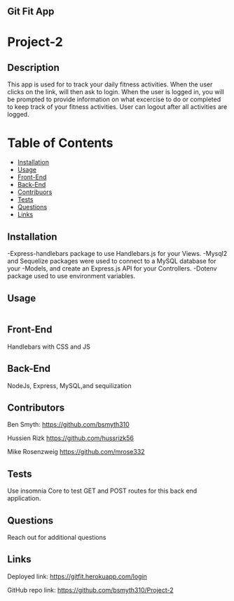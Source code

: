 ## Git Fit App 
# Project-2


## Description
This app is used for to track your daily fitness activities. When the user clicks on the link, will then ask to login. When the user is logged in, you will be prompted to provide information on what excercise to do or completed to keep track of your fitness activities. User can logout after all activities are logged.

# Table of Contents

 * [Installation](#installation)
 * [Usage](#usage)
 * [Front-End](#front-end)
 * [Back-End](#back-end)
 * [Contribuors](#contributors)
 * [Tests](#tests)
 * [Questions](#questions)
 * [Links](#links)
    

## Installation
-Express-handlebars package to use Handlebars.js for your Views.
-Mysql2 and Sequelize packages were used to connect to a MySQL database for your -Models, and create an Express.js API for your Controllers.
-Dotenv package used to use environment variables.



## Usage 
<img src="">

## Front-End
Handlebars with CSS and JS 

## Back-End
NodeJs, Express, MySQL,and sequilization

## Contributors

 Ben Smyth:
 https://github.com/bsmyth310

 Hussien Rizk
 https://github.com/hussrizk56

 Mike Rosenzweig
 https://github.com/mrose332

## Tests

Use insomnia Core to test GET and POST routes for this back end application.

## Questions

Reach out for additional questions 

## Links

Deployed link: https://gitfit.herokuapp.com/login

GitHub repo link: https://github.com/bsmyth310/Project-2
